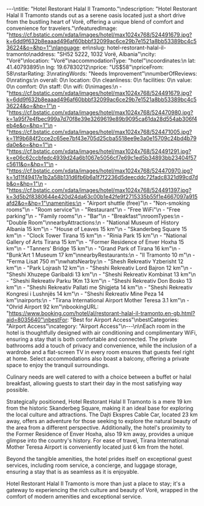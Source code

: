 ---\ntitle: "Hotel Restorant Halal Il Tramonto."\ndescription: "Hotel Restorant Halal Il Tramonto stands out as a serene oasis located just a short drive from the bustling heart of Vorë, offering a unique blend of comfort and convenience for travelers."\nfeaturedImage: "https://cf.bstatic.com/xdata/images/hotel/max1024x768/524491679.jpg?k=6dd9f632b8eaaad496af60bbbf32099ac6ce29b7e1521a8bb53389bc4c536224&o=&hp=1"\nlanguage: en\nslug: hotel-restorant-halal-il-tramonto\naddress: "SH52 5222, 1032 Vorë, Albania"\ncity: "Vorë"\nlocation: "Vorë"\naccommodationType: "hotel"\ncoordinates:\n  lat: 41.40793895\n  lng: 19.67830212\nprice: "US$58"\npriceFrom: 58\nstarRating: 3\nratingWords: "Needs Improvement"\nnumberOfReviews: 0\nratings:\n  overall: 0\n  location: 0\n  cleanliness: 0\n  facilities: 0\n  value: 0\n  comfort: 0\n  staff: 0\n  wifi: 0\nimages:\n  - "https://cf.bstatic.com/xdata/images/hotel/max1024x768/524491679.jpg?k=6dd9f632b8eaaad496af60bbbf32099ac6ce29b7e1521a8bb53389bc4c536224&o=&hp=1"\n  - "https://cf.bstatic.com/xdata/images/hotel/max1024x768/524470980.jpg?k=1a95f7e4fbec999a7d70f8e39e3269619e89b9095ca61da28d554ab306f4eb4e&o=&hp=1"\n  - "https://cf.bstatic.com/xdata/images/hotel/max1024x768/524471005.jpg?k=11f9b684f2cce2c65ee7bf43e705d25cba5518ee9e3a0e15709c24bd4b79da0e&o=&hp=1"\n  - "https://cf.bstatic.com/xdata/images/hotel/max1024x768/524491291.jpg?k=e06c62ccbfedc4939d24a6b1067e5056cf7e69c1ed5b34893bb23404f57c5611&o=&hp=1"\n  - "https://cf.bstatic.com/xdata/images/hotel/max1024x768/524470970.jpg?k=1d11f49417e1b2a58b131d6fb6b6a1f7f2236d5deecddc72fadc8321d99cd7db&o=&hp=1"\n  - "https://cf.bstatic.com/xdata/images/hotel/max1024x768/524491397.jpg?k=3d5b2f8380644e420d24da63c00b1e42fe9f2715335b55f1e4667097a915afd2&o=&hp=1"\namenities:\n  - "Airport shuttle (free)"\n  - "Non-smoking rooms"\n  - "Room service"\n  - "Restaurant"\n  - "Free WiFi"\n  - "Free parking"\n  - "Family rooms"\n  - "Bar"\n  - "Breakfast"\nroomTypes:\n  - "Double Room"\nnearbyAttractions:\n  - "National Museum of History Albania 15 km"\n  - "House of Leaves 15 km"\n  - "Skanderbeg Square 15 km"\n  - "Clock Tower Tirana 15 km"\n  - "Rinia Park 15 km"\n  - "National Gallery of Arts Tirana 15 km"\n  - "Former Residence of Enver Hoxha 15 km"\n  - "Tanners' Bridge 15 km"\n  - "Grand Park of Tirana 16 km"\n  - "Bunk'Art 1 Museum 17 km"\nnearbyRestaurants:\n  - "Il Tramonto 10 m"\n  - "Ferma Lisat 750 m"\nwhatsNearby:\n  - "Shesh Rekreativ Yzberisht 12 km"\n  - "Park Lojrash 12 km"\n  - "Sheshi Rekreativ Lord Bajron 12 km"\n  - "Sheshi Xhuzepe Garibaldi 13 km"\n  - "Sheshi Rekreativ Kombinat 13 km"\n  - "Sheshi Rekreativ Parku 1Km 13 km"\n  - "Sheshi Rekreativ Don Bosko 13 km"\n  - "Sheshi Rekreativ Pallati me Shigjeta 14 km"\n  - "Sheshi Rekreativ Kongresi i Lushnjës 14 km"\n  - "Sheshi Rekreativ Mine Peza 14 km"\nairports:\n  - "Tirana International Airport Mother Teresa 3.1 km"\n  - "Ohrid Airport 92 km"\nbookingURL: "https://www.booking.com/hotel/al/restorant-halal-il-tramonto.en-gb.html?aid=8035640"\nbestFor: "Best for Airport Access"\nbestCategories: "Airport Access"\ncategory: "Airport Access"\n---\n\nEach room in the hotel is thoughtfully designed with air conditioning and complimentary WiFi, ensuring a stay that is both comfortable and connected. The private bathrooms add a touch of privacy and convenience, while the inclusion of a wardrobe and a flat-screen TV in every room ensures that guests feel right at home. Select accommodations also boast a balcony, offering a private space to enjoy the tranquil surroundings.

Culinary needs are well catered to with a choice between a buffet or halal breakfast, allowing guests to start their day in the most satisfying way possible. 

Strategically positioned, Hotel Restorant Halal Il Tramonto is a mere 19 km from the historic Skanderbeg Square, making it an ideal base for exploring the local culture and attractions. The Dajti Ekspres Cable Car, located 23 km away, offers an adventure for those seeking to explore the natural beauty of the area from a different perspective. Additionally, the hotel's proximity to the Former Residence of Enver Hoxha, also 19 km away, provides a unique glimpse into the country's history. For ease of travel, Tirana International Mother Teresa Airport is conveniently located just 6 km from the hotel.

Beyond the tangible amenities, the hotel prides itself on exceptional guest services, including room service, a concierge, and luggage storage, ensuring a stay that is as seamless as it is enjoyable. 

Hotel Restorant Halal Il Tramonto is more than just a place to stay; it's a gateway to experiencing the rich culture and beauty of Vorë, wrapped in the comfort of modern amenities and exceptional service.